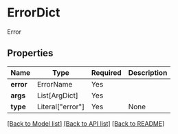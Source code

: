 # ErrorDict

Error

## Properties
| Name | Type | Required | Description |
| ------------ | ------------- | ------------- | ------------- |
**error** | ErrorName | Yes |  |
**args** | List[ArgDict] | Yes |  |
**type** | Literal["error"] | Yes | None |


[[Back to Model list]](../../../README.md#models-v2-link) [[Back to API list]](../../../README.md#documentation-for-api-endpoints) [[Back to README]](../../../README.md)

